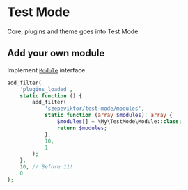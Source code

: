 # Test Mode

Core, plugins and theme goes into Test Mode.

## Add your own module

Implement
[`Module`](https://github.com/szepeviktor/test-mode/blob/master/src/Modules/Module.php)
interface.

```php
add_filter(
    'plugins_loaded',
    static function () {
        add_filter(
            'szepeviktor/test-mode/modules',
            static function (array $modules): array {
                $modules[] = \My\TestMode\Module::class;
                return $modules;
            },
            10,
            1
        );
    },
    10, // Before 11!
    0
);
```
